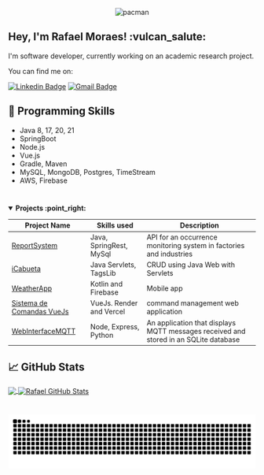 <p align="center">
  <img src="https://github.com/user-attachments/assets/279348ec-0c15-46cd-a4e1-bb29a9dc9ad5" alt="pacman">
</p>


<h2> Hey, I'm Rafael Moraes! :vulcan_salute:</h2>

I'm software developer, currently working on an academic research project.

You can find me on:

[![Linkedin Badge](https://img.shields.io/badge/-RafaelMoraes-blue?style=flat-square&logo=Linkedin&logoColor=white&link=https://www.linkedin.com/in/rafaelmoraes05)](https://www.linkedin.com/in/rafaelmoraes05)  [![Gmail Badge](https://img.shields.io/badge/-rafaelmoraes005@gmail.com-c14438?style=flat-square&logo=Gmail&logoColor=white&link=mailto:rafaelmoraes005@gmail.com)](mailto:rafaelmoraes005@gmail.com)

## 🔧 Programming Skills
* Java 8, 17, 20, 21
* SpringBoot
* Node.js
* Vue.js
* Gradle, Maven
* MySQL, MongoDB, Postgres, TimeStream
* AWS, Firebase

#

<details open>
<summary><b> Projects :point_right:</b></summary>
<table>
  <thead>
    <tr>
      <th>Project Name</th>
      <th>Skills used</th>
      <th>Description</th>
    </tr>
  </thead>
  <tbody>
    <tr>
      <td><a href='https://github.com/Rafaelmoraes05/ReportSystem'>ReportSystem</a></td>
      <td>Java, SpringRest, MySql</td>
      <td>API for an occurrence monitoring system in factories and industries</td>
    </tr>
    <tr>
      <td><a href='https://github.com/Rafaelmoraes05/iCabueta'>iCabueta</a></td>
      <td>Java Servlets, TagsLib</td>
      <td>CRUD using Java Web with Servlets</td>
    </tr>
    <tr>
      <td><a href='https://github.com/Rafaelmoraes05/WeatherApp'>WeatherApp</a></td>
      <td>Kotlin and Firebase</td>
      <td>Mobile app </td>
    </tr>
     <tr>
      <td><a href='https://github.com/Rafaelmoraes05/Sistema_de_Comandas_VueJs'>Sistema de Comandas VueJs</a></td>
      <td>VueJs. Render and Vercel</td>
      <td>command management web application</td>
    </tr>
    <tr>
      <td><a href='https://github.com/Rafaelmoraes05/WebInterfaceMQTT'>WebInterfaceMQTT</a></td>
      <td>Node, Express, Python</td>
      <td>An application that displays MQTT messages received and stored in an SQLite database</td>
    </tr>
    
  </tbody>
</table>
</details>

## &#x1f4c8; GitHub Stats

<a href="https://github.com/rafaelmoraes05">
  <img align="center" src="https://github-readme-stats.vercel.app/api/top-langs/?username=rafaelmoraes05&hide=css,html&theme=dracula" />
</a>
<a href="https://github.com/rafaelmoraes05">
  <img align="center" src="https://github-readme-stats.vercel.app/api?username=rafaelmoraes05&show_icons=true&&theme=dracula" alt="Rafael GitHub Stats" />
</a>

#

<picture align="center">
  <source media="(prefers-color-scheme: dark)" srcset="https://raw.githubusercontent.com/rafaelmoraes05/rafaelmoraes05/output/github-contribution-grid-snake-dark.svg">
  <source media="(prefers-color-scheme: light)" srcset="https://raw.githubusercontent.com/rafaelmoraes05/rafaelmoraes05/output/github-contribution-grid-snake-dark.svg">
  <img align="center" alt="github contribution grid snake animation" src="https://raw.githubusercontent.com/rafaelmoraes05/rafaelmoraes05/output/github-contribution-grid-snake.svg">
</picture>
